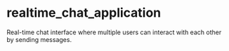 # realtime_chat_application
Real-time chat interface where multiple users can interact with each other by sending messages.
